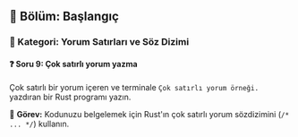 ## 📘 Bölüm: Başlangıç  
### 🔹 Kategori: Yorum Satırları ve Söz Dizimi  
#### ❓ Soru 9: Çok satırlı yorum yazma

Çok satırlı bir yorum içeren ve terminale `Çok satırlı yorum örneği.` yazdıran bir Rust programı yazın.

🔧 **Görev:** Kodunuzu belgelemek için Rust'ın çok satırlı yorum sözdizimini (`/* ... */`) kullanın.
